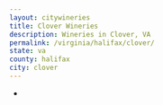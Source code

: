 ```yaml
---
layout: citywineries
title: Clover Wineries
description: Wineries in Clover, VA
permalink: /virginia/halifax/clover/
state: va
county: halifax
city: clover
---
```

-
